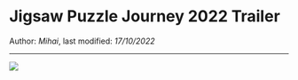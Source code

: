 # Jigsaw Puzzle Journey 2022 Trailer

Author: *Mihai*, last modified: _17/10/2022_

---

![](https://www.youtube-nocookie.com/embed/8_sSRerknv8)
